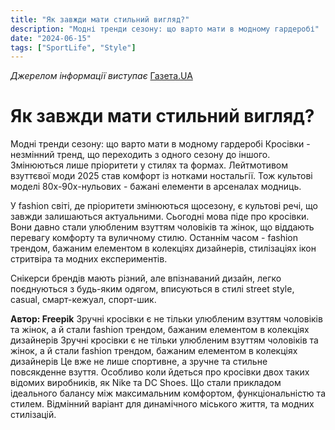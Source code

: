 ```yaml
---
title: "Як завжди мати стильний вигляд?"
description: "Модні тренди сезону: що варто мати в модному гардеробі"
date: "2024-06-15"
tags: ["SportLife", "Style"]
---
```


*Джерелом інформації виступає* [Газета.UA](https://gazeta.ua/articles/fashion/_zruchni-krosivki-yaki-zavzhdi-mayut-stilnij-viglyad/1224575)

# Як завжди мати стильний вигляд?

Модні тренди сезону: що варто мати в модному гардеробі
Кросівки - незмінний тренд, що переходить з одного сезону до іншого. Змінюються лише пріоритети у стилях та формах. Лейтмотивом взуттєвої моди 2025 став комфорт із нотками ностальгії. Тож культові моделі 80х-90х-нульових - бажані елементи в арсеналах модниць.

У fashion світі, де пріоритети змінюються щосезону, є культові речі, що завжди залишаються актуальними. Сьогодні мова піде про кросівки. Вони давно стали улюбленим взуттям чоловіків та жінок, що віддають перевагу комфорту та вуличному стилю. Останнім часом - fashion трендом, бажаним елементом в колекціях дизайнерів, стилізаціях ікон стритвіра та модних експериментів.

Снікерси брендів мають різний, але впізнаваний дизайн, легко поєднуються з будь-яким одягом, вписуються в стилі street style, casual, смарт-кежуал, спорт-шик.

**Автор: Freepik**
Зручні кросівки є не тільки улюбленим взуттям чоловіків та жінок, а й стали fashion трендом, бажаним елементом в колекціях дизайнерів
Зручні кросівки є не тільки улюбленим взуттям чоловіків та жінок, а й стали fashion трендом, бажаним елементом в колекціях дизайнерів
Це вже не лише спортивне, а зручне та стильне повсякденне взуття. Особливо коли йдеться про кросівки двох таких відомих виробників, як Nike та DC Shoes. Що стали прикладом ідеального балансу між максимальним комфортом, функціональністю та стилем. Відмінний варіант для динамічного міського життя, та модних стилізацій.